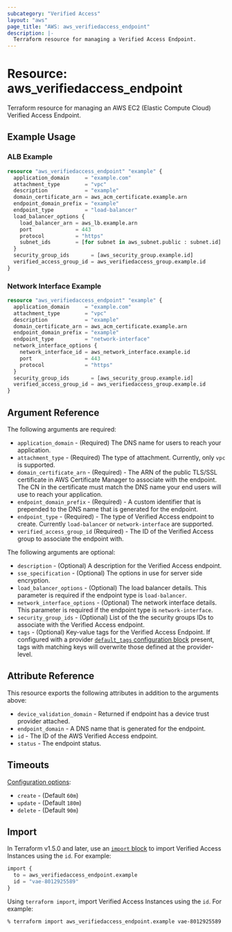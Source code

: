 ```yaml
---
subcategory: "Verified Access"
layout: "aws"
page_title: "AWS: aws_verifiedaccess_endpoint"
description: |-
  Terraform resource for managing a Verified Access Endpoint.
---
```


# Resource: aws_verifiedaccess_endpoint

Terraform resource for managing an AWS EC2 (Elastic Compute Cloud) Verified Access Endpoint.

## Example Usage

### ALB Example

```terraform
resource "aws_verifiedaccess_endpoint" "example" {
  application_domain     = "example.com"
  attachment_type        = "vpc"
  description            = "example"
  domain_certificate_arn = aws_acm_certificate.example.arn
  endpoint_domain_prefix = "example"
  endpoint_type          = "load-balancer"
  load_balancer_options {
    load_balancer_arn = aws_lb.example.arn
    port              = 443
    protocol          = "https"
    subnet_ids        = [for subnet in aws_subnet.public : subnet.id]
  }
  security_group_ids       = [aws_security_group.example.id]
  verified_access_group_id = aws_verifiedaccess_group.example.id
}
```

### Network Interface Example

```terraform
resource "aws_verifiedaccess_endpoint" "example" {
  application_domain     = "example.com"
  attachment_type        = "vpc"
  description            = "example"
  domain_certificate_arn = aws_acm_certificate.example.arn
  endpoint_domain_prefix = "example"
  endpoint_type          = "network-interface"
  network_interface_options {
    network_interface_id = aws_network_interface.example.id
    port                 = 443
    protocol             = "https"
  }
  security_group_ids       = [aws_security_group.example.id]
  verified_access_group_id = aws_verifiedaccess_group.example.id
}
```

## Argument Reference

The following arguments are required:

* `application_domain` - (Required) The DNS name for users to reach your application.
* `attachment_type` - (Required) The type of attachment. Currently, only `vpc` is supported.
* `domain_certificate_arn` - (Required) - The ARN of the public TLS/SSL certificate in AWS Certificate Manager to associate with the endpoint. The CN in the certificate must match the DNS name your end users will use to reach your application.
* `endpoint_domain_prefix` - (Required) - A custom identifier that is prepended to the DNS name that is generated for the endpoint.
* `endpoint_type` - (Required) - The type of Verified Access endpoint to create. Currently `load-balancer` or `network-interface` are supported.
* `verified_access_group_id` (Required) - The ID of the Verified Access group to associate the endpoint with.

The following arguments are optional:

* `description` - (Optional) A description for the Verified Access endpoint.
* `sse_specification` - (Optional) The options in use for server side encryption.
* `load_balancer_options` - (Optional) The load balancer details. This parameter is required if the endpoint type is `load-balancer`.
* `network_interface_options` - (Optional) The network interface details. This parameter is required if the endpoint type is `network-interface`.
* `security_group_ids` - (Optional) List of the the security groups IDs to associate with the Verified Access endpoint.
* `tags` - (Optional) Key-value tags for the Verified Access Endpoint. If configured with a provider [`default_tags` configuration block](https://registry.terraform.io/providers/hashicorp/aws/latest/docs#default_tags-configuration-block) present, tags with matching keys will overwrite those defined at the provider-level.

## Attribute Reference

This resource exports the following attributes in addition to the arguments above:

* `device_validation_domain` - Returned if endpoint has a device trust provider attached.
* `endpoint_domain` - A DNS name that is generated for the endpoint.
* `id` - The ID of the AWS Verified Access endpoint.
* `status` - The endpoint status.

## Timeouts

[Configuration options](https://developer.hashicorp.com/terraform/language/resources/syntax#operation-timeouts):

* `create` - (Default `60m`)
* `update` - (Default `180m`)
* `delete` - (Default `90m`)

## Import

In Terraform v1.5.0 and later, use an [`import` block](https://developer.hashicorp.com/terraform/language/import) to import Verified Access Instances using the `id`. For example:

```terraform
import {
  to = aws_verifiedaccess_endpoint.example
  id = "vae-8012925589"
}
```

Using `terraform import`, import Verified Access Instances using the  `id`. For example:

```console
% terraform import aws_verifiedaccess_endpoint.example vae-8012925589
```
